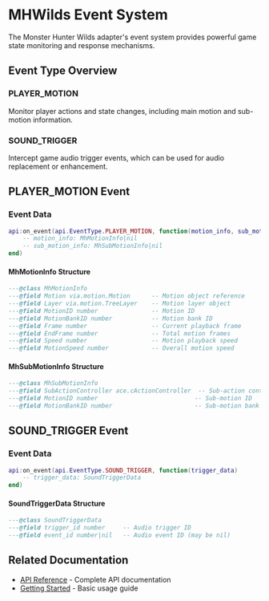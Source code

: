 <TranslationWarning />

# MHWilds Event System

The Monster Hunter Wilds adapter's event system provides powerful game state monitoring and response mechanisms.

## Event Type Overview

### PLAYER_MOTION
Monitor player actions and state changes, including main motion and sub-motion information.

### SOUND_TRIGGER
Intercept game audio trigger events, which can be used for audio replacement or enhancement.

## PLAYER_MOTION Event

### Event Data

```lua
api:on_event(api.EventType.PLAYER_MOTION, function(motion_info, sub_motion_info)
    -- motion_info: MhMotionInfo|nil
    -- sub_motion_info: MhSubMotionInfo|nil
end)
```

#### MhMotionInfo Structure

```lua
---@class MhMotionInfo
---@field Motion via.motion.Motion      -- Motion object reference
---@field Layer via.motion.TreeLayer    -- Motion layer object
---@field MotionID number               -- Motion ID
---@field MotionBankID number           -- Motion bank ID
---@field Frame number                  -- Current playback frame
---@field EndFrame number               -- Total motion frames
---@field Speed number                  -- Motion playback speed
---@field MotionSpeed number            -- Overall motion speed
```

#### MhSubMotionInfo Structure

```lua
---@class MhSubMotionInfo
---@field SubActionController ace.cActionController  -- Sub-action controller
---@field MotionID number                           -- Sub-motion ID
---@field MotionBankID number                       -- Sub-motion bank ID
```

## SOUND_TRIGGER Event

### Event Data

```lua
api:on_event(api.EventType.SOUND_TRIGGER, function(trigger_data)
    -- trigger_data: SoundTriggerData
end)
```

#### SoundTriggerData Structure

```lua
---@class SoundTriggerData
---@field trigger_id number     -- Audio trigger ID
---@field event_id number|nil   -- Audio event ID (may be nil)
```

## Related Documentation

- [API Reference](./api) - Complete API documentation
- [Getting Started](./getting-started) - Basic usage guide
